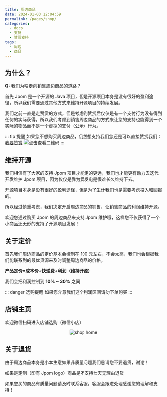 ```yaml
---
title: 周边商品
date: 2024-01-03 12:04:59
permalink: /pages/shop/
categories:
  - docs
  - 支持
  - 赞赏支持
tags:
  - 周边
  - 商品
---
```


## 为什么？

**Q:** 我们为啥走向销售周边商品的道路？

首先 Jpom 是一个开源的 Java 项目，但是开源项目本身是没有很好的盈利途径，所以我们需要通过其他方式来维持开源项目的持续发展。

我们之前一直是走赞赏的方式，但是考虑到赞赏后仅仅是有一个支付行为没有得到任何的实际获得，所以我们考虑到销售周边商品的方式来让您的支持也能得到一个实际的物品而不是一个虚拟的支付（公示）行为。


::: tip 提醒
如果您不想购买周边商品，仍然想支持我们您还是可以直接赞赏我们：[我要赞赏](../00.赞赏支持/00.个人赞赏.md)
![点击查看二维码](/images/qrcode/praise-all.png)
:::


## 维持开源

我们相信有了大家的支持 Jpom 项目才能走的更远，我们也才能更有动力去迭代开发维护 Jpom 项目，因为仅仅是靠为爱发电是很难长久维持下去。

开源项目本身是没有很好的盈利途径，但是为了生计我们也是需要考虑投入和回报的。

所以经过慎重考虑，我们决定开启周边商品的销售，让销售商品的利润维持开源。

欢迎您通过购买 Jpom 的周边商品来支持 Jpom 维护哦，这样您不仅获得了一个小商品还无形的支持了开源项目发展！

## 关于定价

首先我们周边商品的定价基本会控制在 100 元左右，不会太高，我们也会根据我们能联系到的最优货源来及时调整周边商品的价格。

**产品定价=成本价+快递费+利润（维持开源）**

我们会把利润控制到 **10% ~ 30%** 之间

::: danger 选购提醒
如果您介意我们这个利润区间请勿下单购买
:::

## 店铺主页

欢迎微信扫码进入店铺选购（微信小店）

<p style="text-align: center">
<img  :src="$withBase('/images/qrcode/weixin-shop-jpom66.png')" alt="shop home">
</p>


## 关于退货

由于周边商品本身是小本生意如果非质量问题我们恳请您不要退货，谢谢！

如果是定制（印有 Jpom logo）商品是不支持七天无理由退货

如果您买的商品有质量问题请及时联系客服，客服会跟进处理感谢您的理解和支持！